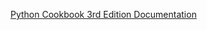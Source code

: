[Python Cookbook 3rd Edition Documentation](https://python3-cookbook.readthedocs.io/zh_CN/latest/index.html)
